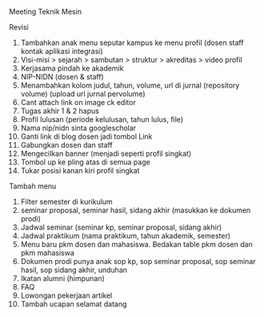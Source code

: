 Meeting Teknik Mesin

Revisi

1. Tambahkan anak menu seputar kampus ke menu profil (dosen staff kontak aplikasi integrasi)
2. Visi-misi > sejarah > sambutan > struktur > akreditas > video profil
3. Kerjasama pindah ke akademik
4. NIP-NIDN (dosen & staff)
5. Menambahkan kolom judul, tahun, volume, url di jurnal (repository volume) (upload url jurnal pervolume)
6. Cant attach link on image ck editor
7. Tugas akhir 1 & 2 hapus
8. Profil lulusan (periode kelulusan, tahun lulus, file)
9. Nama nip/nidn sinta googlescholar
10. Ganti link di blog dosen jadi tombol Link
11. Gabungkan dosen dan staff
12. Mengecilkan banner (menjadi seperti profil singkat)
13. Tombol up ke pling atas di semua page
14. Tukar posisi kanan kiri profil singkat

Tambah menu

1. Filter semester di kurikulum
2. seminar proposal, seminar hasil, sidang akhir (masukkan ke dokumen prodi)
3. Jadwal seminar (seminar kp, seminar proposal, sidang akhir)
4. Jadwal praktikum (nama praktikum, tahun akademik, semester)
4. Menu baru pkm dosen dan mahasiswa. Bedakan table pkm dosen dan pkm mahasiswa
5. Dokumen prodi punya anak sop kp, sop seminar proposal, sop seminar hasil, sop sidang akhir, unduhan
9. Ikatan alumni (himpunan)
10. FAQ
11. Lowongan pekerjaan artikel
12. Tambah ucapan selamat datang
